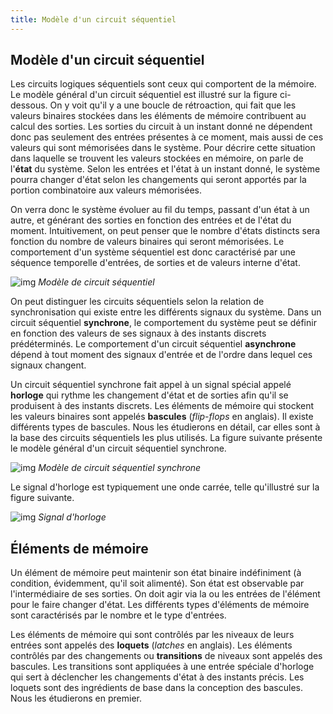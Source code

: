 ```yaml
---
title: Modèle d'un circuit séquentiel
---
```


## Modèle d'un circuit séquentiel

Les circuits logiques séquentiels sont ceux qui comportent de la
mémoire. Le modèle général d'un circuit séquentiel est illustré sur la
figure ci-dessous. On y voit qu'il y a une boucle de rétroaction, qui
fait que les valeurs binaires stockées dans les éléments de mémoire
contribuent au calcul des sorties. Les sorties du circuit à un instant
donné ne dépendent donc pas seulement des entrées présentes à ce
moment, mais aussi de ces valeurs qui sont mémorisées dans le
système. Pour décrire cette situation dans laquelle se trouvent les
valeurs stockées en mémoire, on parle de l'**état** du système. Selon
les entrées et l'état à un instant donné, le système pourra changer
d'état selon les changements qui seront apportés par la portion
combinatoire aux valeurs mémorisées.

On verra donc le système évoluer au fil du temps, passant d'un état à
un autre, et générant des sorties en fonction des entrées et de l'état
du moment. Intuitivement, on peut penser que le nombre d'états
distincts sera fonction du nombre de valeurs binaires qui seront
mémorisées. Le comportement d'un système séquentiel est donc
caractérisé par une séquence temporelle d'entrées, de sorties et de
valeurs interne d'état.

![img]({{site.baseurl}}/img/circuit_seq.png "Modèle de circuit séquentiel")
*Modèle de circuit séquentiel*

On peut distinguer les circuits séquentiels selon la relation de
synchronisation qui existe entre les différents signaux du
système. Dans un circuit séquentiel **synchrone**, le comportement du
système peut se définir en fonction des valeurs de ses signaux à des
instants discrets prédéterminés. Le comportement d'un circuit
séquentiel **asynchrone** dépend à tout moment des signaux d'entrée et
de l'ordre dans lequel ces signaux changent.

Un circuit séquentiel synchrone fait appel à un signal spécial appelé
**horloge** qui rythme les changement d'état et de sorties afin qu'il se
produisent à des instants discrets. Les éléments de mémoire qui
stockent les valeurs binaires sont appelés **bascules** (*flip-flops* en
anglais). Il existe différents types de bascules. Nous les étudierons
en détail, car elles sont à la base des circuits séquentiels les plus
utilisés. La figure suivante présente le modèle général d'un
circuit séquentiel synchrone.

![img]({{site.baseurl}}/img/circuit_seq_sync.png "Modèle de circuit séquentiel synchrone")
*Modèle de circuit séquentiel synchrone*

Le signal d'horloge est typiquement une onde carrée, telle
qu'illustré sur la figure suivante.

![img]({{site.baseurl}}/img/horloge.svg "Signal d'horloge")
*Signal d'horloge*


## Éléments de mémoire

Un élément de mémoire peut maintenir son état binaire indéfiniment (à
condition, évidemment, qu'il soit alimenté). Son état est observable
par l'intermédiaire de ses sorties. On doit agir via la ou les entrées
de l'élément pour le faire changer d'état. Les différents types
d'éléments de mémoire sont caractérisés par le nombre et le type
d'entrées.

Les éléments de mémoire qui sont contrôlés par les niveaux de leurs
entrées sont appelés des **loquets** (*latches* en anglais). Les
éléments contrôlés par des changements ou **transitions** de niveaux
sont appelés des bascules. Les transitions sont appliquées à une
entrée spéciale d'horloge qui sert à déclencher les changements d'état
à des instants précis. Les loquets sont des ingrédients de base dans
la conception des bascules. Nous les étudierons en premier.



